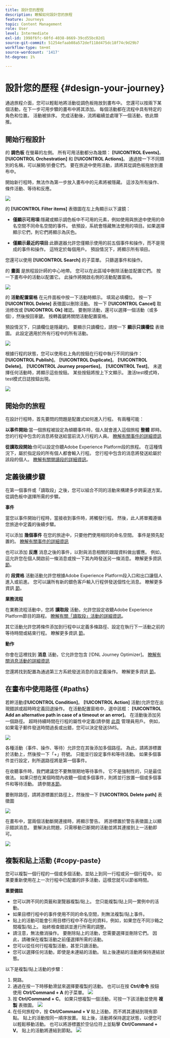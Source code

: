 ```yaml
---
title: 設計您的歷程
description: 瞭解如何設計您的旅程
feature: Journeys
topic: Content Management
role: User
level: Intermediate
exl-id: 1998f6fc-60fd-4038-8669-39cd55bc02d1
source-git-commit: 51254efaab08a572def118d475dc18f74c9d29b7
workflow-type: tm+mt
source-wordcount: '1417'
ht-degree: 1%

---
```


# 設計您的歷程 {#design-your-journey}

通過旅程介面，您可以輕鬆地將活動從調色板拖放到畫布中。 您還可以按兩下某個活動，在下一步可用步驟的畫布中將其添加。 每個活動都在流程中具有特定的角色和位置。 活動被排序。 完成活動後，流將繼續並處理下一個活動，依此類推。

## 開始行程設計

的 **調色板** 在螢幕的左側。 所有可用活動都分為幾類： **[!UICONTROL Events]**。 **[!UICONTROL Orchestration]** 和 **[!UICONTROL Actions]**。 通過按一下不同類別的名稱，可以展開/折疊它們。 要在旅途中使用活動，請將其從調色板拖放到畫布中。

開始新行程時，無法作為第一步放入畫布中的元素將被隱藏。 這涉及所有操作、條件活動、等待和反應。

![](../assets/journey38.png)

的 **[!UICONTROL Filter items]** 表徵圖在左上角顯示以下濾鏡：

* **僅顯示可用項**:隱藏或顯示調色板中不可用的元素，例如使用與旅途中使用的命名空間不同命名空間的事件。 依預設，系統會隱藏無法使用的項目。如果選擇顯示它們，則它們將顯示為灰色。

* **僅顯示最近的項目**:此篩選器允許您僅顯示使用的前五個事件和操作，而不是現成的事件和操作。 這特定於每個用戶。 預設情況下，將顯示所有項目。

您還可以使用 **[!UICONTROL Search]** 的子菜單。 只篩選事件和操作。

的 **畫面** 是旅程設計師的中心地帶。 您可以在此區域中刪除活動並配置它們。 按一下畫布中的活動以配置它。 此操作將開啟右側的活動配置窗格。

![](../assets/journey39.png)

的 **活動配置窗格** 在元件面板中按一下活動時顯示。 填寫必填欄位。 按一下 **[!UICONTROL Delete]** 表徵圖以刪除活動。 按一下 **[!UICONTROL Cancel]** 取消修改或 **[!UICONTROL Ok]** 確認。 要刪除活動，還可以選擇一個活動（或多個），然後按回車鍵。 按轉義鍵將關閉活動配置窗格。

預設情況下，只讀欄位是隱藏的。 要顯示只讀欄位，請按一下 **顯示只讀欄位** 表徵圖。 此設定適用於所有行程中的所有活動。

![](../assets/journey59bis.png)

根據行程的狀態，您可以使用右上角的按鈕在行程中執行不同的操作： **[!UICONTROL Publish]**。 **[!UICONTROL Duplicate]**。 **[!UICONTROL Delete]**。 **[!UICONTROL Journey properties]**。 **[!UICONTROL Test]**。 未選擇任何活動時，將顯示這些按鈕。 某些按鈕將按上下文顯示。 激活test模式時，test模式日誌按鈕出現。

![](../assets/journey41.png)

## 開始你的旅程

在設計行程時，首先要問的問題是配置式如何進入行程。 有兩種可能：

**以事件開始**:當一個旅程被設定為傾聽事件時，個人就會進入這個旅程 **整體** 即時。 您的行程中包含的消息將發送給當前流入行程的人員。 [瞭解有關事件的詳細資訊](../event/about-events.md)

**從讀取段開始**:你可以設定你聽Adobe Experience Platform段的旅程。 在這種情況下，屬於指定段的所有個人都會輸入行程。 您行程中包含的消息將發送給屬於該段的個人。 [瞭解有關閱讀段的詳細資訊](read-segment.md)。

## 定義後續步驟

在第一個事件或「讀取段」之後，您可以組合不同的活動來構建多步跨渠道方案。 從調色板中選擇所需的步驟。

**事件**

當您以事件開始行程時，當接收到事件時，將觸發行程。 然後，此人將單獨遵循您旅途中定義的後續步驟。

可以添加 **幾個事件** 在您的旅途中，只要他們使用相同的命名空間。 事件是預先配置的。 [瞭解有關事件的詳細資訊](about-journey-activities.md#event-activities)

也可以添加 **反應** 消息之後的事件，以對與消息相關的跟蹤資料做出響應。 例如，這允許您在個人開啟前一條消息或按一下其內時發送另一條消息。 瞭解更多資訊 [節](reaction-events.md)。

的 **段資格** 活動活動允許您根據Adobe Experience Platform段入口和出口讓個人進入或前進。 您可以讓所有新的銀色客戶輸入行程併發送個性化消息。 瞭解更多資訊 [節](segment-qualification-events.md)。

**業務流程**

在業務流程活動中，您將 **讀取段** 活動，允許您設定收聽Adobe Experience Platform節目的路程。 [瞭解有關「讀取段」活動的詳細資訊](read-segment.md)。

其它活動允許您將條件添加到行程中以定義多條路徑、設定在執行下一活動之前的等待時間或結束行程。 瞭解更多資訊 [節](about-journey-activities.md#orchestration-activities)。

**動作**

你會在這裡找到 **消息** 活動，它允許您包含 [!DNL Journey Optimizer]。 [瞭解有關消息活動的詳細資訊](journeys-message.md)

您還將找到配置為通過第三方系統發送消息的自定義操作。 瞭解更多資訊 [節](about-journey-activities.md#action-activities)。

## 在畫布中使用路徑 {#paths}

若幹活動(**[!UICONTROL Condition]**。 **[!UICONTROL Action]** 活動)允許您在出現錯誤或超時時定義回退操作。 在活動配置窗格中，選中該框： **[!UICONTROL Add an alternative path in case of a timeout or an error]**。 在活動後添加另一個路徑。 超時持續時間在行程的屬性中定義(請參閱 [此頁](../building-journeys/journey-gs.md#change-properties) 管理員用戶。 例如，如果電子郵件發送時間過長或出錯，您可以決定發送SMS。

![](../assets/journey42.png)

各種活動（事件、操作、等待）允許您在其後添加多個路徑。 為此，請將游標置於活動上，然後按一下「+」符號。 只能並行設定事件和等待活動。 如果多個事件並行設定，則所選路徑將是第一個事件。

在收聽事件時，我們建議您不要無限期地等待事件。 它不是強制性的，只是最佳做法。 如果只想在某個時間內收聽一個或多個事件，則將並行放置一個或多個事件和等待活動。 請參閱[本節](../building-journeys/general-events.md#events-specific-time)。

要刪除路徑，請將游標置於路徑上，然後按一下 **[!UICONTROL Delete path]** 表徵圖

![](../assets/journey42ter.png)

在畫布中，當兩個活動斷開連接時，將顯示警告。 將游標置於警告表徵圖上以顯示錯誤消息。 要解決此問題，只需移動已斷開的活動並將其連接到上一活動即可。

![](../assets/canvas-disconnected.png)

## 複製和貼上活動 {#copy-paste}

您可以複製一個行程的一個或多個活動，並貼上到同一行程或另一個行程中。 如果要重新使用在上一次行程中已配置的許多活動，這樣您就可以節省時間。

**重要備註**

* 您可以跨不同的頁籤和瀏覽器複製/貼上。 您只能複製/貼上同一實例中的活動。
* 如果目標行程中的事件使用不同的命名空間，則無法複製/貼上事件。
* 貼上的活動可能會引用目標行程中不存在的資料，例如，如果您在不同沙箱之間複製/貼上。 始終檢查錯誤並進行所需的調整。
* 請注意，無法撤消操作。 要刪除貼上的活動，您需要選擇並刪除它們。 因此，請確保在複製活動之前僅選擇所需的活動。
* 您可以從任何行程複製活動，甚至只讀活動。
* 您可以選擇任何活動，即使是未連結的活動。 貼上後連結的活動將保持連結狀態。

以下是複製/貼上活動的步驟：

1. 開路。
1. 通過在按一下時移動滑鼠來選擇要複製的活動。 也可以在按 **Ctrl/命令** 按鈕 使用 **Ctrl/Command + A** 的子菜單。
   ![](../assets/copy-paste1.png)
1. 按 **Ctrl/Command + C**。
如果只想複製一個活動，可按一下該活動並使用 **複製** 表徵圖。
   ![](../assets/copy-paste2.png)
1. 在任何旅程中，按 **Ctrl/Command + V** 貼上活動，而不將其連結到現有節點。 貼上的活動按同一順序放置。 貼上後，活動將保持選定狀態，以便您可以輕鬆移動活動。 也可以將游標置於空佔位符上並點擊 **Ctrl/Command + V**。 貼上的活動將連結到節點。
   ![](../assets/copy-paste3.png)
